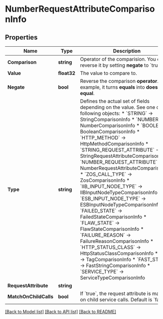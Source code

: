 # NumberRequestAttributeComparisonInfo

## Properties

Name | Type | Description | Notes
------------ | ------------- | ------------- | -------------
**Comparison** | **string** | Operator of the comparision. You can reverse it by setting **negate** to &#x60;true&#x60;. | 
**Value** | **float32** | The value to compare to. | [optional] 
**Negate** | **bool** | Reverse the comparison **operator**. For example, it turns **equals** into **does not equal**. | 
**Type** | **string** | Defines the actual set of fields depending on the value. See one of the following objects:   * &#x60;STRING&#x60; -&gt; StringComparisonInfo  * &#x60;NUMBER&#x60; -&gt; NumberComparisonInfo  * &#x60;BOOLEAN&#x60; -&gt; BooleanComparisonInfo  * &#x60;HTTP_METHOD&#x60; -&gt; HttpMethodComparisonInfo  * &#x60;STRING_REQUEST_ATTRIBUTE&#x60; -&gt; StringRequestAttributeComparisonInfo  * &#x60;NUMBER_REQUEST_ATTRIBUTE&#x60; -&gt; NumberRequestAttributeComparisonInfo  * &#x60;ZOS_CALL_TYPE&#x60; -&gt; ZosComparisonInfo  * &#x60;IIB_INPUT_NODE_TYPE&#x60; -&gt; IIBInputNodeTypeComparisonInfo  * &#x60;ESB_INPUT_NODE_TYPE&#x60; -&gt; ESBInputNodeTypeComparisonInfo  * &#x60;FAILED_STATE&#x60; -&gt; FailedStateComparisonInfo  * &#x60;FLAW_STATE&#x60; -&gt; FlawStateComparisonInfo  * &#x60;FAILURE_REASON&#x60; -&gt; FailureReasonComparisonInfo  * &#x60;HTTP_STATUS_CLASS&#x60; -&gt; HttpStatusClassComparisonInfo  * &#x60;TAG&#x60; -&gt; TagComparisonInfo  * &#x60;FAST_STRING&#x60; -&gt; FastStringComparisonInfo  * &#x60;SERVICE_TYPE&#x60; -&gt; ServiceTypeComparisonInfo   | 
**RequestAttribute** | **string** |  | 
**MatchOnChildCalls** | **bool** | If &#x60;true&#x60;, the request attribute is matched on child service calls.     Default is &#x60;false&#x60;. | [optional] 

[[Back to Model list]](../README.md#documentation-for-models) [[Back to API list]](../README.md#documentation-for-api-endpoints) [[Back to README]](../README.md)


